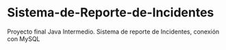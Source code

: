 # Sistema-de-Reporte-de-Incidentes
Proyecto final Java Intermedio. Sistema de reporte de Incidentes, conexión con MySQL
